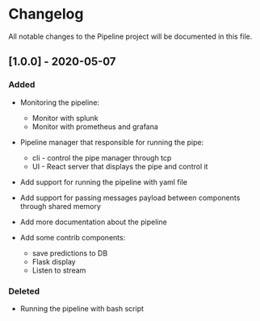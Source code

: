 # Changelog

All notable changes to the Pipeline project will be documented in this file.

## [1.0.0] - 2020-05-07

### Added

- Monitoring the pipeline:
	- Monitor with splunk
	- Monitor with prometheus and grafana

- Pipeline manager that responsible for running the pipe:
    - cli - control the pipe manager through tcp
    - UI - React server that displays the pipe and control it

- Add support for running the pipeline with yaml file

- Add support for passing messages payload between components through shared memory

- Add more documentation about the pipeline

- Add some contrib components:
    - save predictions to DB
    - Flask display
    - Listen to stream

### Deleted

- Running the pipeline with bash script

